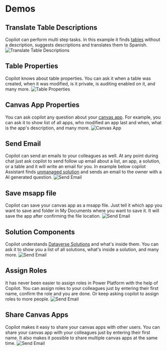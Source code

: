 # Demos

## Translate Table Descriptions

Copilot can perform multi step tasks. In this example it finds [tables](https://learn.microsoft.com/en-us/power-apps/maker/data-platform/entity-overview) without a description, suggests descriptions and translates them to Spanish.
![Translate Table Descriptions](assets/images/TranslateDescriptions.gif)

## Table Properties

Copilot knows about table properties. You can ask it when a table was created, when it was modified, is it private, is auditing enabled on it, and many more.
![Table Properties](assets/images/UnmanagedTables.gif)

## Canvas App Properties

You can ask copilot any question about your [canvas app](https://learn.microsoft.com/en-us/power-apps/maker/canvas-apps/getting-started). For example, you can ask it to show list of all apps, who modified an app last and when, what is the app's description, and many more.
![Canvas App](assets/images/CanvasProperties.gif)

## Send Email

Copilot can send an emails to your colleagues as well. At any point during chat just ask copilot to send follow up email about a list, an app, a solution, or a table and it will write an email for you. In example below copilot Assistant finds [unmanaged solution](https://learn.microsoft.com/en-us/power-platform/alm/solution-concepts-alm#managed-and-unmanaged-solutions) and sends an email to the owner with a AI generated question.
![Send Email](assets/images/SendEmail.gif)

## Save msapp file

Copilot can save your canvas app as a msapp file. Just tell it which app you want to save and folder in My Documents where you want to save it. It will save the app after confirming the file location.
![Send Email](assets/images/SaveMsapp.gif)

## Solution Components

Copilot understands [Dataverse Solutions](https://learn.microsoft.com/en-us/power-apps/developer/data-platform/introduction-solutions) and what's inside them. You can ask it to show you a list of all solutions, what's inside a solution, and many more.
![Send Email](assets/images/SolutionComponents.gif)

## Assign Roles

It has never been easier to assign roles in Power Platform with the help of Copilot. You can assign roles to your colleagues just by entering their first name, confirm the role and you are done. Or keep asking copilot to assign roles to more people.
![Send Email](assets/images/AssignRole.gif)

## Share Canvas Apps

Copilot makes it easy to share your canvas apps with other users. You can share your canvas app with your colleagues just by entering their first name. It also makes it possible to share multiple canvas apps at the same time.
![Send Email](assets/images/ShareCanvasApps.gif)

